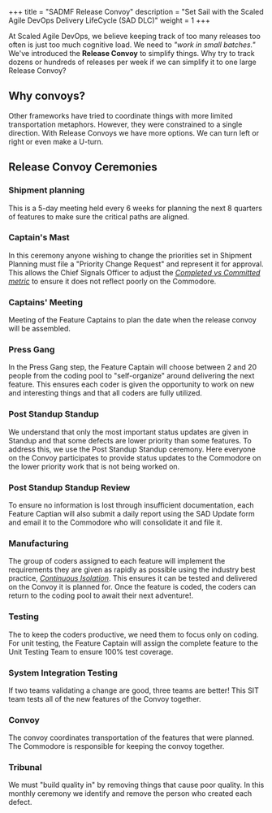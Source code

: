 +++
title = "SADMF Release Convoy"
description = "Set Sail with the Scaled Agile DevOps Delivery LifeCycle (SAD DLC)"
weight = 1
+++

At Scaled Agile DevOps, we believe keeping track of too many releases too often is just too much cognitive load. We need to
*"work in small batches."* We've
introduced the **Release Convoy** to simplify things. Why try to track dozens or hundreds of releases per week if we can
simplify it to one large Release Convoy?

## Why convoys?

Other frameworks have tried to coordinate things with more limited transportation metaphors. However, they were constrained to a single direction.
With Release Convoys we have more options. We can turn left or right or even make a U-turn.

## Release Convoy Ceremonies

### Shipment planning

This is a 5-day meeting held every 6 weeks for planning the next 8 quarters of features to make sure the critical paths are aligned.

### Captain's Mast

In this ceremony anyone wishing to change the priorities set in Shipment Planning must file a
  "Priority Change Request" and represent it for approval. This allows the Chief Signals Officer to adjust the
  *[Completed vs Committed metric](./README.md#features-completed-vs-committed)* to ensure it does not reflect poorly on the Commodore.

### Captains' Meeting

Meeting of the Feature Captains to plan the date when the release convoy will be assembled.

### Press Gang

In the Press Gang step, the Feature Captain will choose between 2 and 20 people from the coding pool to "self-organize" around delivering the next feature. This ensures each coder is given the opportunity to work on new and interesting things and that all coders are fully utilized.

### Post Standup Standup

We understand that only the most important status updates are given in Standup and that
     some defects are lower priority than some features. To address this, we use the Post Standup Standup ceremony. Here
     everyone on the Convoy participates to provide status updates to the Commodore on the lower priority work that is
     not being worked on.  

### Post Standup Standup Review

To ensure no information is lost through insufficient documentation, each Feature
     Captian will also submit a daily report using the SAD Update form and email it to the Commodore who will
     consolidate it and file it.

### Manufacturing

The group of coders assigned to each feature will implement the requirements they are given as
  rapidly as possible using the industry best practice, *[Continuous Isolation](https://continuousisolation.com)*. This
  ensures it can be tested and delivered on the Convoy it is planned for. Once the feature is coded, the coders can return to the coding pool to await their next adventure!.

### Testing

The to keep the coders productive, we need them to focus only on coding. For unit testing, the Feature Captain will assign the complete feature to the Unit Testing Team to ensure 100% test coverage.

### System Integration Testing

If two teams validating a change are good, three teams are better! This SIT team tests all of the new features of the Convoy together.

### Convoy

The convoy coordinates transportation of the features that were planned. The Commodore is responsible for keeping the convoy together.

### Tribunal

We must "build quality in" by removing things that cause poor quality. In this monthly ceremony we identify and remove the person who created each defect.
